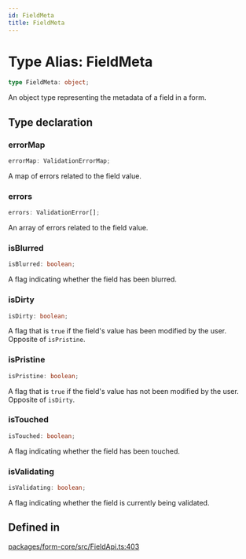 ```yaml
---
id: FieldMeta
title: FieldMeta
---
```


# Type Alias: FieldMeta

```ts
type FieldMeta: object;
```

An object type representing the metadata of a field in a form.

## Type declaration

### errorMap

```ts
errorMap: ValidationErrorMap;
```

A map of errors related to the field value.

### errors

```ts
errors: ValidationError[];
```

An array of errors related to the field value.

### isBlurred

```ts
isBlurred: boolean;
```

A flag indicating whether the field has been blurred.

### isDirty

```ts
isDirty: boolean;
```

A flag that is `true` if the field's value has been modified by the user. Opposite of `isPristine`.

### isPristine

```ts
isPristine: boolean;
```

A flag that is `true` if the field's value has not been modified by the user. Opposite of `isDirty`.

### isTouched

```ts
isTouched: boolean;
```

A flag indicating whether the field has been touched.

### isValidating

```ts
isValidating: boolean;
```

A flag indicating whether the field is currently being validated.

## Defined in

[packages/form-core/src/FieldApi.ts:403](https://github.com/TanStack/form/blob/main/packages/form-core/src/FieldApi.ts#L403)
